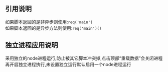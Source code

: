 ## 引用说明
如果脚本返回的是非异步则使用:`req('main')`<br>
如果脚本返回的是异步方法则使用:`req('main')()`

## 独立进程应用说明
采用独立的node进程运行,防止被其它脚本冲突掉,点击顶部“重载数据”会关闭进程再开启独立进程执行,未设置独立运行默认启用一个node进程运行

